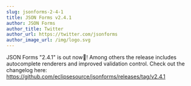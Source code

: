 ```yaml
---
slug: jsonforms-2-4-1
title: JSON Forms v2.4.1
author: JSON Forms
author_title: Twitter
author_url: https://twitter.com/jsonforms
author_image_url: /img/logo.svg
---
```


JSON Forms "2.4.1" is out now🎉! Among others the release includes autocomplete renderers and improved validation control. Check out the changelog here:
https://github.com/eclipsesource/jsonforms/releases/tag/v2.4.1